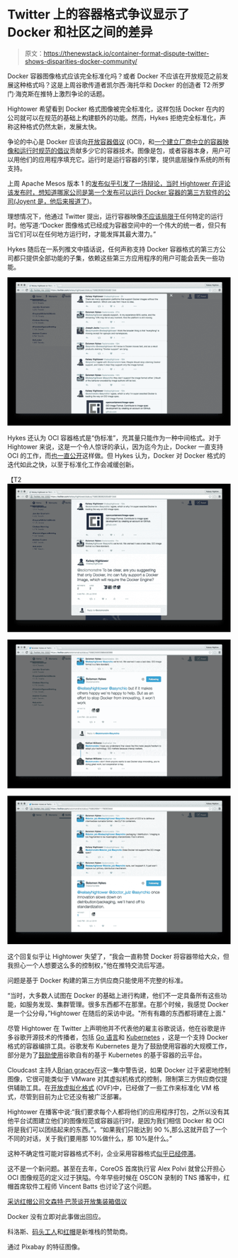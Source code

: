 # Twitter 上的容器格式争议显示了 Docker 和社区之间的差异

> 原文：<https://thenewstack.io/container-format-dispute-twitter-shows-disparities-docker-community/>

Docker 容器图像格式应该完全标准化吗？或者 Docker 不应该在开放规范之前发展这种格式吗？这是上周谷歌传道者凯尔西·海托华和 Docker 的创造者 T2·所罗门·海克斯在推特上激烈争论的话题。

Hightower 希望看到 Docker 格式图像被完全标准化，这样包括 Docker 在内的公司就可以在规范的基础上构建额外的功能。然而，Hykes 拒绝完全标准化，声称这种格式仍然太新，发展太快。

争论的中心是 Docker 应该向[开放容器倡议](https://www.opencontainers.org/) (OCI)，和[一个建立厂商中立的容器映像和运行时规范的倡议](https://thenewstack.io/oci-reveals-governance-structure-amid-debate-focus/)贡献多少它的容器技术。图像是包，或者容器本身，用户可以用他们的应用程序填充它。运行时是运行容器的引擎，提供底层操作系统的所有支持。

上周 Apache Mesos 版本 1 的[发布似乎引发了一场辩论，当时 Hightower 在评论该发布时，想知道哪家公司是第一个发布可以运行 Docker 容器的第三方软件的公司(Joyent 是，](https://thenewstack.io/six-years-later-mesos-makes-version-1-0-now-real-fun-begins/)[他后来报道了](https://twitter.com/kelseyhightower/status/758691901549662208))。

理想情况下，他通过 Twitter 提出，运行容器映像[不应该局限于](https://twitter.com/kelseyhightower/status/758693561432846337)任何特定的运行时。他写道:“Docker 图像格式已经成为容器空间中的一个伟大的统一者，但只有当它们可以在任何地方运行时，才能发挥其最大潜力。”

Hykes 随后在一系列推文中插话说，任何声称支持 Docker 容器格式的第三方公司都只提供全部功能的子集，依赖这些第三方应用程序的用户可能会丢失一些功能。

[![Hightower-Hykes-01](img/b29f2c726aed7aa3a36b6b18bda74288.png)](https://twitter.com/kelseyhightower/status/758832320245665792)

Hykes 还认为 OCI 容器格式是“伪标准”，充其量只能作为一种中间格式。对于 Hightower 来说，这是一个令人惊讶的承认，因为迄今为止，Docker 一直支持 OCI 的工作，而[也一直公开](https://www.docker.com/docker-news-and-press/industry-leaders-unite-create-project-open-container-standards)这样做。但 Hykes 认为，Docker 对 Docker 格式的迭代如此之快，以至于标准化工作会减缓创新。

【T2![Hightower-Hykes-02](img/dbe94ee5cc037a4720dea6e8a8ff42d1.png)

[![Hightower-Hykes-03](img/d3e2a11607a4fe9caa307104f119b78b.png)](https://twitter.com/kelseyhightower/status/758832320245665792)

[![Hightower-Hykes-04](img/a49ebe61fbb04ea36a8c74c55d238b3c.png)](https://twitter.com/kelseyhightower/status/758832320245665792)

这个回复似乎让 Hightower 失望了，“我会一直称赞 Docker 将容器带给大众，但我担心一个人想要这么多的控制权，”他在推特交流后写道。

问题是基于 Docker 构建的第三方供应商只能使用不完整的标准。

“当时，大多数人试图在 Docker 的基础上进行构建，他们不一定具备所有这些功能，如服务发现、集群管理。很多东西都不在那里。在那个时候，我感觉 Docker 是一个公分母，”Hightower 在随后的采访中说。"所有有趣的东西都将建在上面."

尽管 Hightower 在 Twitter 上声明他并不代表他的雇主谷歌说话，他在谷歌是许多谷歌开源技术的传播者，包括 [Go 语言](/tag/golang/)和 [Kubernetes](/category/kubernetes/) ，这是一个支持 Docker 格式的容器编排工具。谷歌发布 Kubernetes 是为了鼓励使用容器的大规模工作，部分是为了[鼓励使用](https://thenewstack.io/google-container-engine-is-the-product-version-of-kubernetes-and-its-now-live/)谷歌自有的基于 Kubernetes 的基于容器的云平台。

Cloudcast 主持人[Brian gracey](https://twitter.com/bgracely)在这一集中警告说，如果 Docker 过于紧密地控制图像，它很可能类似于 VMware 对其虚拟机格式的控制，限制第三方供应商仅提供辅助工具。在[开放虚拟化格式](http://www.dmtf.org/standards/ovf) (OVF)中，已经做了一些工作来标准化 VM 格式，尽管到目前为止它还没有被广泛部署。

Hightower 在播客中说:“我们要求每个人都将他们的应用程序打包，之所以没有其他平台试图建立他们的图像规范或容器运行时，是因为我们相信 Docker 和 OCI 将是我们可以团结起来的东西。”。“如果我们只能达到 90 %,那么这就开启了一个不同的对话，关于我们要用那 10%做什么，那 10%是什么。”

这种不确定性可能对容器格式不利，企业采用容器格式[似乎已经停滞](https://thenewstack.io/parity-check-container-reality-check/)。

这不是一个新问题。甚至在去年，CoreOS 首席执行官 Alex Polvi 就曾公开担心 OCI 图像规范的定义过于狭隘。今年早些时候在 OSCON 录制的 TNS 播客中，红帽首席软件工程师 Vincent Batts 也讨论了这个问题。

[采访红帽公司文森特·巴茨谈开放集装箱倡议](https://thenewstack.simplecast.com/episodes/interview-with-red-hats-vincent-batts-about-the-open-container-initiative)

Docker 没有立即对此事做出回应。

科洛斯、[码头工人](https://www.mirantis.com/software/docker/kubernetes/)和[红帽](https://www.openshift.com/)是新堆栈的赞助商。

通过 Pixabay 的特征图像。

<svg xmlns:xlink="http://www.w3.org/1999/xlink" viewBox="0 0 68 31" version="1.1"><title>Group</title> <desc>Created with Sketch.</desc></svg>